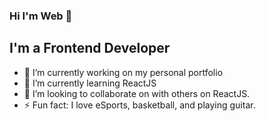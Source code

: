 ### Hi I'm Web 👋

## I'm a Frontend Developer

- 🔭 I’m currently working on my personal portfolio
- 🌱 I’m currently learning ReactJS
- 👯 I’m looking to collaborate on with others on ReactJS.
- ⚡ Fun fact: I love eSports, basketball, and playing guitar.

